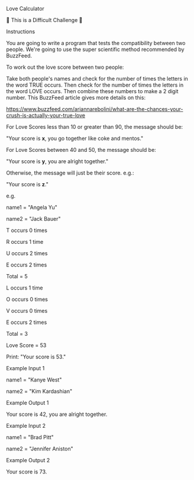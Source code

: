 Love Calculator

💪 This is a Difficult Challenge 💪

Instructions

You are going to write a program that tests the compatibility between two people. We're going to use the super scientific method recommended by BuzzFeed.

To work out the love score between two people:

Take both people's names and check for the number of times the letters in the word TRUE occurs. Then check for the number of times the letters in the word LOVE occurs. Then combine these numbers to make a 2 digit number.
This BuzzFeed article gives more details on this:

https://www.buzzfeed.com/ariannarebolini/what-are-the-chances-your-crush-is-actually-your-true-love

For Love Scores less than 10 or greater than 90, the message should be:

"Your score is **x**, you go together like coke and mentos."

For Love Scores between 40 and 50, the message should be:

"Your score is **y**, you are alright together."

Otherwise, the message will just be their score. e.g.:

"Your score is **z**."

e.g.

name1 = "Angela Yu"

name2 = "Jack Bauer"

T occurs 0 times

R occurs 1 time

U occurs 2 times

E occurs 2 times

Total = 5

L occurs 1 time

O occurs 0 times

V occurs 0 times

E occurs 2 times

Total = 3

Love Score = 53

Print: "Your score is 53."

Example Input 1

name1 = "Kanye West"

name2 = "Kim Kardashian"

Example Output 1

Your score is 42, you are alright together.

Example Input 2

name1 = "Brad Pitt"

name2 = "Jennifer Aniston"

Example Output 2

Your score is 73.